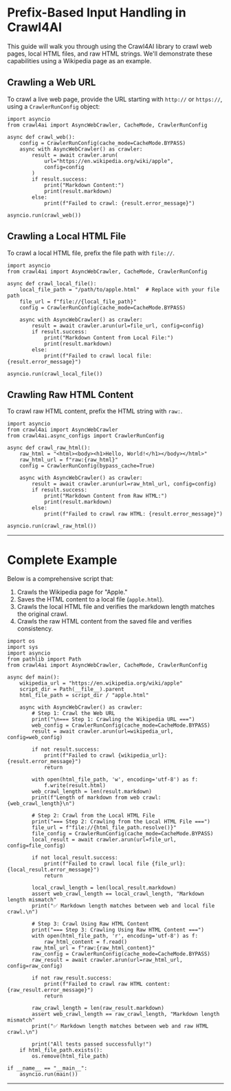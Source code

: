 Prefix-Based Input Handling in Crawl4AI
=======================================

This guide will walk you through using the Crawl4AI library to crawl web pages, local HTML files, and raw HTML strings. We'll demonstrate these capabilities using a Wikipedia page as an example.

Crawling a Web URL
------------------

To crawl a live web page, provide the URL starting with `http://` or `https://`, using a `CrawlerRunConfig` object:

```
import asyncio
from crawl4ai import AsyncWebCrawler, CacheMode, CrawlerRunConfig

async def crawl_web():
    config = CrawlerRunConfig(cache_mode=CacheMode.BYPASS)
    async with AsyncWebCrawler() as crawler:
        result = await crawler.arun(
            url="https://en.wikipedia.org/wiki/apple",
            config=config
        )
        if result.success:
            print("Markdown Content:")
            print(result.markdown)
        else:
            print(f"Failed to crawl: {result.error_message}")

asyncio.run(crawl_web())
```

Crawling a Local HTML File
--------------------------

To crawl a local HTML file, prefix the file path with `file://`.

```
import asyncio
from crawl4ai import AsyncWebCrawler, CacheMode, CrawlerRunConfig

async def crawl_local_file():
    local_file_path = "/path/to/apple.html"  # Replace with your file path
    file_url = f"file://{local_file_path}"
    config = CrawlerRunConfig(cache_mode=CacheMode.BYPASS)

    async with AsyncWebCrawler() as crawler:
        result = await crawler.arun(url=file_url, config=config)
        if result.success:
            print("Markdown Content from Local File:")
            print(result.markdown)
        else:
            print(f"Failed to crawl local file: {result.error_message}")

asyncio.run(crawl_local_file())
```

Crawling Raw HTML Content
-------------------------

To crawl raw HTML content, prefix the HTML string with `raw:`.

```
import asyncio
from crawl4ai import AsyncWebCrawler
from crawl4ai.async_configs import CrawlerRunConfig

async def crawl_raw_html():
    raw_html = "<html><body><h1>Hello, World!</h1></body></html>"
    raw_html_url = f"raw:{raw_html}"
    config = CrawlerRunConfig(bypass_cache=True)

    async with AsyncWebCrawler() as crawler:
        result = await crawler.arun(url=raw_html_url, config=config)
        if result.success:
            print("Markdown Content from Raw HTML:")
            print(result.markdown)
        else:
            print(f"Failed to crawl raw HTML: {result.error_message}")

asyncio.run(crawl_raw_html())
```

---

Complete Example
================

Below is a comprehensive script that:

1. Crawls the Wikipedia page for "Apple."
2. Saves the HTML content to a local file (`apple.html`).
3. Crawls the local HTML file and verifies the markdown length matches the original crawl.
4. Crawls the raw HTML content from the saved file and verifies consistency.

```
import os
import sys
import asyncio
from pathlib import Path
from crawl4ai import AsyncWebCrawler, CacheMode, CrawlerRunConfig

async def main():
    wikipedia_url = "https://en.wikipedia.org/wiki/apple"
    script_dir = Path(__file__).parent
    html_file_path = script_dir / "apple.html"

    async with AsyncWebCrawler() as crawler:
        # Step 1: Crawl the Web URL
        print("\n=== Step 1: Crawling the Wikipedia URL ===")
        web_config = CrawlerRunConfig(cache_mode=CacheMode.BYPASS)
        result = await crawler.arun(url=wikipedia_url, config=web_config)

        if not result.success:
            print(f"Failed to crawl {wikipedia_url}: {result.error_message}")
            return

        with open(html_file_path, 'w', encoding='utf-8') as f:
            f.write(result.html)
        web_crawl_length = len(result.markdown)
        print(f"Length of markdown from web crawl: {web_crawl_length}\n")

        # Step 2: Crawl from the Local HTML File
        print("=== Step 2: Crawling from the Local HTML File ===")
        file_url = f"file://{html_file_path.resolve()}"
        file_config = CrawlerRunConfig(cache_mode=CacheMode.BYPASS)
        local_result = await crawler.arun(url=file_url, config=file_config)

        if not local_result.success:
            print(f"Failed to crawl local file {file_url}: {local_result.error_message}")
            return

        local_crawl_length = len(local_result.markdown)
        assert web_crawl_length == local_crawl_length, "Markdown length mismatch"
        print("✅ Markdown length matches between web and local file crawl.\n")

        # Step 3: Crawl Using Raw HTML Content
        print("=== Step 3: Crawling Using Raw HTML Content ===")
        with open(html_file_path, 'r', encoding='utf-8') as f:
            raw_html_content = f.read()
        raw_html_url = f"raw:{raw_html_content}"
        raw_config = CrawlerRunConfig(cache_mode=CacheMode.BYPASS)
        raw_result = await crawler.arun(url=raw_html_url, config=raw_config)

        if not raw_result.success:
            print(f"Failed to crawl raw HTML content: {raw_result.error_message}")
            return

        raw_crawl_length = len(raw_result.markdown)
        assert web_crawl_length == raw_crawl_length, "Markdown length mismatch"
        print("✅ Markdown length matches between web and raw HTML crawl.\n")

        print("All tests passed successfully!")
    if html_file_path.exists():
        os.remove(html_file_path)

if __name__ == "__main__":
    asyncio.run(main())
```

---
